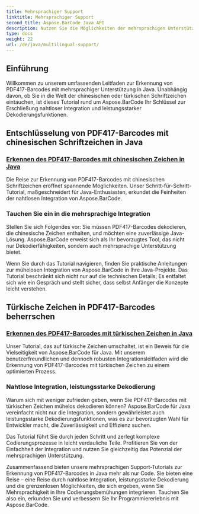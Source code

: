 ```yaml
---
title: Mehrsprachiger Support
linktitle: Mehrsprachiger Support
second_title: Aspose.BarCode Java API
description: Nutzen Sie die Möglichkeiten der mehrsprachigen Unterstützung mit unseren Tutorials zum Erkennen von PDF417-Barcodes. Tauchen Sie mit Aspose.BarCode für eine nahtlose Integration in die Java-Codierung ein.
type: docs
weight: 22
url: /de/java/multilingual-support/
---
```


## Einführung
Willkommen zu unserem umfassenden Leitfaden zur Erkennung von PDF417-Barcodes mit mehrsprachiger Unterstützung in Java. Unabhängig davon, ob Sie in die Welt der chinesischen oder türkischen Schriftzeichen eintauchen, ist dieses Tutorial rund um Aspose.BarCode Ihr Schlüssel zur Erschließung nahtloser Integration und leistungsstarker Dekodierungsfunktionen.

## Entschlüsselung von PDF417-Barcodes mit chinesischen Schriftzeichen in Java
### [Erkennen des PDF417-Barcodes mit chinesischen Zeichen in Java](./recognizing-pdf417-chinese-characters/)

Die Reise zur Erkennung von PDF417-Barcodes mit chinesischen Schriftzeichen eröffnet spannende Möglichkeiten. Unser Schritt-für-Schritt-Tutorial, maßgeschneidert für Java-Enthusiasten, erkundet die Feinheiten der nahtlosen Integration von Aspose.BarCode.

### Tauchen Sie ein in die mehrsprachige Integration
Stellen Sie sich Folgendes vor: Sie müssen PDF417-Barcodes dekodieren, die chinesische Zeichen enthalten, und möchten eine zuverlässige Java-Lösung. Aspose.BarCode erweist sich als Ihr bevorzugtes Tool, das nicht nur Dekodierfähigkeiten, sondern auch mehrsprachige Unterstützung bietet.

Wenn Sie durch das Tutorial navigieren, finden Sie praktische Anleitungen zur mühelosen Integration von Aspose.BarCode in Ihre Java-Projekte. Das Tutorial beschränkt sich nicht nur auf die technischen Details; Es entfaltet sich wie ein Gespräch und stellt sicher, dass selbst Anfänger die Konzepte leicht verstehen.

## Türkische Zeichen in PDF417-Barcodes beherrschen
### [Erkennen des PDF417-Barcodes mit türkischen Zeichen in Java](./recognizing-pdf417-turkish-characters/)

Unser Tutorial, das auf türkische Zeichen umschaltet, ist ein Beweis für die Vielseitigkeit von Aspose.BarCode für Java. Mit unserem benutzerfreundlichen und dennoch robusten Integrationsleitfaden wird die Erkennung von PDF417-Barcodes mit türkischen Zeichen zu einem optimierten Prozess.

### Nahtlose Integration, leistungsstarke Dekodierung
Warum sich mit weniger zufrieden geben, wenn Sie PDF417-Barcodes mit türkischen Zeichen mühelos dekodieren können? Aspose.BarCode für Java vereinfacht nicht nur die Integration, sondern gewährleistet auch leistungsstarke Dekodierungsfunktionen, was es zur bevorzugten Wahl für Entwickler macht, die Zuverlässigkeit und Effizienz suchen.

Das Tutorial führt Sie durch jeden Schritt und zerlegt komplexe Codierungsprozesse in leicht verdauliche Teile. Profitieren Sie von der Einfachheit der Integration und nutzen Sie gleichzeitig das Potenzial der mehrsprachigen Unterstützung.

Zusammenfassend bieten unsere mehrsprachigen Support-Tutorials zur Erkennung von PDF417-Barcodes in Java mehr als nur Code. Sie bieten eine Reise – eine Reise durch nahtlose Integration, leistungsstarke Dekodierung und die grenzenlosen Möglichkeiten, die sich ergeben, wenn Sie Mehrsprachigkeit in Ihre Codierungsbemühungen integrieren. Tauchen Sie also ein, erkunden Sie und verbessern Sie Ihr Programmiererlebnis mit Aspose.BarCode.